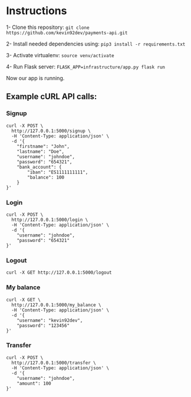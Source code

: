 # Instructions

1- Clone this repository: ```git clone https://github.com/kevin92dev/payments-api.git```

2- Install needed dependencies using: ```pip3 install -r requirements.txt```

3- Activate virtualenv: ```source venv/activate```

4- Run Flask server: ```FLASK_APP=infrastructure/app.py flask run```

Now our app is running.


## Example cURL API calls:
### Signup

```
curl -X POST \
  http://127.0.0.1:5000/signup \
  -H 'Content-Type: application/json' \
  -d '{
	"firstname": "John",
	"lastname": "Doe",
	"username": "johndoe",
	"password": "654321",
	"bank_account": {
		"iban": "ES1111111111",
		"balance": 100
	}
}'
```


### Login

```
curl -X POST \
  http://127.0.0.1:5000/login \
  -H 'Content-Type: application/json' \
  -d '{
	"username": "johndoe",
	"password": "654321"
}'
```

### Logout

```
curl -X GET http://127.0.0.1:5000/logout
```

### My balance

```
curl -X GET \
  http://127.0.0.1:5000/my_balance \
  -H 'Content-Type: application/json' \
  -d '{
	"username": "kevin92dev",
	"password": "123456"
}'
```

### Transfer

```
curl -X POST \
  http://127.0.0.1:5000/transfer \
  -H 'Content-Type: application/json' \
  -d '{
	"username": "johndoe",
	"amount": 100
}'
```